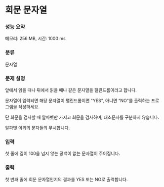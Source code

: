 # 회문 문자열

### 성능 요약

메모리: 256 MB, 시간: 1000 ms

### 분류

문자열

### 문제 설명

<p>앞에서 읽을 때나 뒤에서 읽을 때나 같은 문자열을 팰린드롬이라고 합니다.

문자열이 입력되면 해당 문자열이 팰린드롬이면 "YES", 아니면 “NO"를 출력하는 프로그램을 작성하세요.

단 회문을 검사할 때 알파벳만 가지고 회문을 검사하며, 대소문자를 구분하지 않습니다.

알파벳 이외의 문자들의 무시합니다.</p>

### 입력

 <p>첫 줄에 길이 100을 넘지 않는 공백이 없는 문자열이 주어집니다.</p>

### 출력

 <p>첫 번째 줄에 회문 문자열인지의 결과를 YES 또는 NO로 출력합니다.</p>
